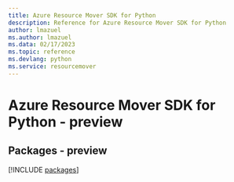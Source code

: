 ```yaml
---
title: Azure Resource Mover SDK for Python
description: Reference for Azure Resource Mover SDK for Python
author: lmazuel
ms.author: lmazuel
ms.data: 02/17/2023
ms.topic: reference
ms.devlang: python
ms.service: resourcemover
---
```

# Azure Resource Mover SDK for Python - preview
## Packages - preview
[!INCLUDE [packages](resource-mover-index.md)]
